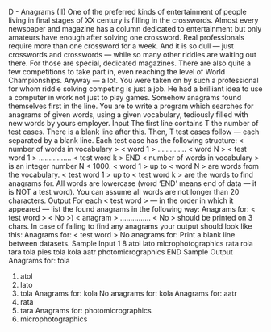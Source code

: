 D - Anagrams (II)
One of the preferred kinds of entertainment of people living in final stages of XX century is filling in the
crosswords. Almost every newspaper and magazine has a column dedicated to entertainment but only
amateurs have enough after solving one crossword. Real professionals require more than one crossword
for a week. And it is so dull — just crosswords and crosswords — while so many other riddles are
waiting out there. For those are special, dedicated magazines. There are also quite a few competitions
to take part in, even reaching the level of World Championships. Anyway — a lot.
You were taken on by such a professional for whom riddle solving competing is just a job. He had a
brilliant idea to use a computer in work not just to play games. Somehow anagrams found themselves
first in the line. You are to write a program which searches for anagrams of given words, using a given
vocabulary, tediously filled with new words by yours employer.
Input
The first line contains T the number of test cases. There is a blank line after this. Then, T test cases
follow — each separated by a blank line. Each test case has the following structure:
< number of words in vocabulary >
< word 1 >
..............
< word N >
< test word 1 >
................
< test word k >
END
< number of words in vocabulary > is an integer number N < 1000. < word 1 > up to < word N >
are words from the vocabulary. < test word 1 > up to < test word k > are the words to find anagrams
for. All words are lowercase (word ‘END’ means end of data — it is NOT a test word). You can assume
all words are not longer than 20 characters.
Output
For each < test word > — in the order in which it appeared — list the found anagrams in the following
way:
Anagrams for: < test word >
< No >) < anagram >
...............
< No > should be printed on 3 chars.
In case of failing to find any anagrams your output should look like this:
Anagrams for: < test word >
No anagrams for: <test word>
Print a blank line between datasets.
Sample Input
1
8
atol
lato
microphotographics
rata
rola
tara
tola
pies
tola
kola
aatr
photomicrographics
END
Sample Output
Anagrams for: tola
1) atol
2) lato
3) tola
Anagrams for: kola
No anagrams for: kola
Anagrams for: aatr
1) rata
2) tara
Anagrams for: photomicrographics
1) microphotographics